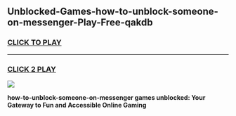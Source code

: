 
## Unblocked-Games-how-to-unblock-someone-on-messenger-Play-Free-qakdb
<h3>
<a href="https://premium76.site?title=how-to-unblock-someone-on-messenger&ref=21A">CLICK TO PLAY</a></h3>
<hr>

<h3>
<a href="https://premium76.site?title=how-to-unblock-someone-on-messenger&ref=21A">CLICK 2 PLAY</a>
  
</h3>

<a href="https://premium76.site?title=how-to-unblock-someone-on-messenger&ref=21A"><img src="https://clearcache.store/games.png"></a>


**how-to-unblock-someone-on-messenger games unblocked: Your Gateway to Fun and Accessible Online Gaming**

